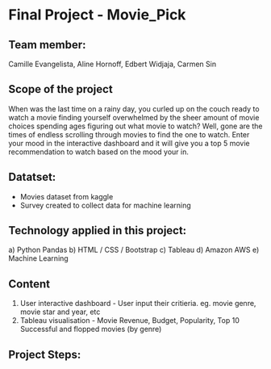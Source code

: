 # Final Project - Movie_Pick

## Team member: 
Camille Evangelista, Aline Hornoff, Edbert Widjaja, Carmen Sin

## Scope of the project
When was the last time on a rainy day, you curled up on the couch ready to watch a movie finding yourself overwhelmed by the sheer amount of movie choices spending ages figuring out what movie to watch? Well, gone are the times of endless scrolling through movies to find the one to watch. Enter your mood in the interactive dashboard and it will give you a top 5 movie recommendation to watch based on the mood your in.

## Datatset: 
* Movies dataset from kaggle
* Survey created to collect data for machine learning
  
## Technology applied in this project: 
a) Python Pandas
b) HTML / CSS / Bootstrap
c) Tableau
d) Amazon AWS
e) Machine Learning

## Content
1. User interactive dashboard - User input their critieria. eg. movie genre, movie star and year, etc
2. Tableau visualisation - Movie Revenue, Budget, Popularity, Top 10 Successful and flopped movies (by genre)

## Project Steps:




